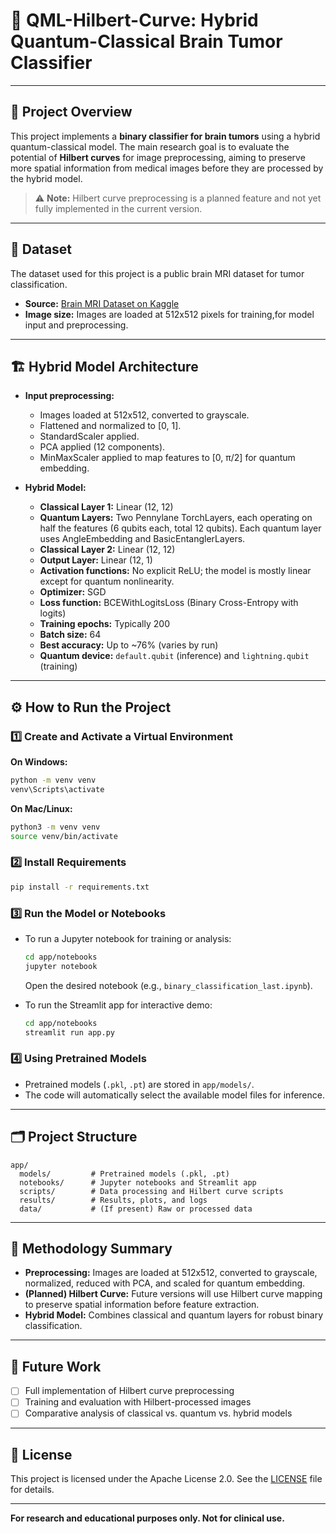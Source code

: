 # 🧠 QML-Hilbert-Curve: Hybrid Quantum-Classical Brain Tumor Classifier

---

## 📖 Project Overview

This project implements a **binary classifier for brain tumors** using a hybrid quantum-classical model. The main research goal is to evaluate the potential of **Hilbert curves** for image preprocessing, aiming to preserve more spatial information from medical images before they are processed by the hybrid model.

> ⚠️ **Note:** Hilbert curve preprocessing is a planned feature and not yet fully implemented in the current version.

---

## 📂 Dataset

The dataset used for this project is a public brain MRI dataset for tumor classification.
- **Source:** [Brain MRI Dataset on Kaggle](https://www.kaggle.com/datasets/pradeep2665/brain-mri/code)
- **Image size:** Images are loaded at 512x512 pixels for training,for model input and preprocessing.

---

## 🏗️ Hybrid Model Architecture

- **Input preprocessing:**
  - Images loaded at 512x512, converted to grayscale.
  - Flattened and normalized to [0, 1].
  - StandardScaler applied.
  - PCA applied (12 components).
  - MinMaxScaler applied to map features to [0, π/2] for quantum embedding.

- **Hybrid Model:**
  - **Classical Layer 1:** Linear (12, 12)
  - **Quantum Layers:** Two Pennylane TorchLayers, each operating on half the features (6 qubits each, total 12 qubits). Each quantum layer uses AngleEmbedding and BasicEntanglerLayers.
  - **Classical Layer 2:** Linear (12, 12)
  - **Output Layer:** Linear (12, 1)
  - **Activation functions:** No explicit ReLU; the model is mostly linear except for quantum nonlinearity.
  - **Optimizer:** SGD
  - **Loss function:** BCEWithLogitsLoss (Binary Cross-Entropy with logits)
  - **Training epochs:** Typically 200
  - **Batch size:** 64
  - **Best accuracy:** Up to ~76% (varies by run)
  - **Quantum device:** `default.qubit` (inference) and `lightning.qubit` (training)

---

## ⚙️ How to Run the Project

### 1️⃣ Create and Activate a Virtual Environment

**On Windows:**
```sh
python -m venv venv
venv\Scripts\activate
```
**On Mac/Linux:**
```sh
python3 -m venv venv
source venv/bin/activate
```

### 2️⃣ Install Requirements

```sh
pip install -r requirements.txt
```

### 3️⃣ Run the Model or Notebooks

- To run a Jupyter notebook for training or analysis:
  ```sh
  cd app/notebooks
  jupyter notebook
  ```
  Open the desired notebook (e.g., `binary_classification_last.ipynb`).

- To run the Streamlit app for interactive demo:
  ```sh
  cd app/notebooks
  streamlit run app.py
  ```

### 4️⃣ Using Pretrained Models

- Pretrained models (`.pkl`, `.pt`) are stored in `app/models/`.
- The code will automatically select the available model files for inference.

---

## 🗂️ Project Structure

```
app/
  models/         # Pretrained models (.pkl, .pt)
  notebooks/      # Jupyter notebooks and Streamlit app
  scripts/        # Data processing and Hilbert curve scripts
  results/        # Results, plots, and logs
  data/           # (If present) Raw or processed data
```

---

## 🧪 Methodology Summary

- **Preprocessing:** Images are loaded at 512x512, converted to grayscale, normalized, reduced with PCA, and scaled for quantum embedding.
- **(Planned) Hilbert Curve:** Future versions will use Hilbert curve mapping to preserve spatial information before feature extraction.
- **Hybrid Model:** Combines classical and quantum layers for robust binary classification.

---

## 🚀 Future Work

- [ ] Full implementation of Hilbert curve preprocessing
- [ ] Training and evaluation with Hilbert-processed images
- [ ] Comparative analysis of classical vs. quantum vs. hybrid models

---

## 📜 License

This project is licensed under the Apache License 2.0. See the [LICENSE](LICENSE) file for details.

---

**For research and educational purposes only. Not for clinical use.**
